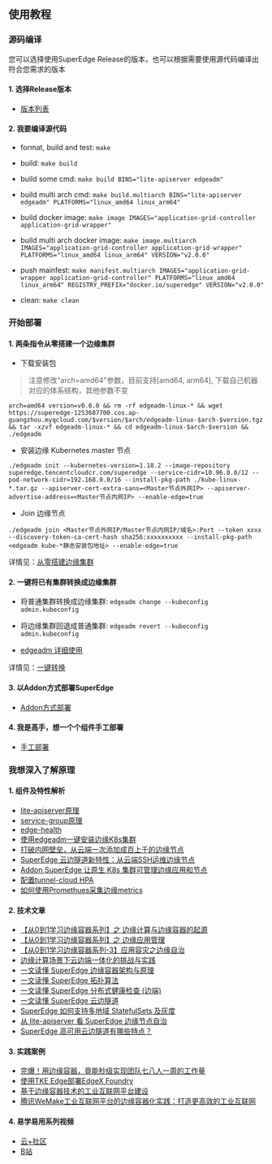 ## 使用教程

### 源码编译
您可以选择使用SuperEdge Release的版本，也可以根据需要使用源代码编译出符合您需求的版本

#### 1. 选择Release版本
- [版本列表](../CHANGELOG/README.md)

#### 2. 我要编译源代码

- format, build and test: `make`

- build: `make build`

- build some cmd: `make build BINS="lite-apiserver edgeadm"`

- build multi arch cmd: `make build.multiarch BINS="lite-apiserver edgeadm" PLATFORMS="linux_amd64 linux_arm64"`

- build docker image: `make image IMAGES="application-grid-controller application-grid-wrapper"`

- build multi arch docker image: `make image.multiarch IMAGES="application-grid-controller application-grid-wrapper" PLATFORMS="linux_amd64 linux_arm64" VERSION="v2.0.0"`

- push mainfest: `make manifest.multiarch IMAGES="application-grid-wrapper application-grid-controller" PLATFORMS="linux_amd64 linux_arm64" REGISTRY_PREFIX="docker.io/superedge" VERSION="v2.0.0"`

- clean: `make clean`

### 开始部署
#### 1. 两条指令从零搭建一个边缘集群
-   下载安装包
> 注意修改"arch=amd64"参数，目前支持[amd64, arm64], 下载自己机器对应的体系结构，其他参数不变
```shell
arch=amd64 version=v0.6.0 && rm -rf edgeadm-linux-* && wget https://superedge-1253687700.cos.ap-guangzhou.myqcloud.com/$version/$arch/edgeadm-linux-$arch-$version.tgz && tar -xzvf edgeadm-linux-* && cd edgeadm-linux-$arch-$version && ./edgeadm
```

-   安装边缘 Kubernetes master 节点
```shell
./edgeadm init --kubernetes-version=1.18.2 --image-repository superedge.tencentcloudcr.com/superedge --service-cidr=10.96.0.0/12 --pod-network-cidr=192.168.0.0/16 --install-pkg-path ./kube-linux-*.tar.gz --apiserver-cert-extra-sans=<Master节点外网IP> --apiserver-advertise-address=<Master节点内网IP> --enable-edge=true
```

-   Join 边缘节点
```shell
./edgeadm join <Master节点外网IP/Master节点内网IP/域名>:Port --token xxxx --discovery-token-ca-cert-hash sha256:xxxxxxxxxx --install-pkg-path <edgeadm kube-*静态安装包地址> --enable-edge=true 
```

详情见：[从零搭建边缘集群](./installation/install_edge_kubernetes_CN.md)

#### 2. 一键将已有集群转换成边缘集群

- 将普通集群转换成边缘集群: `edgeadm change --kubeconfig admin.kubeconfig`

- 将边缘集群回退成普通集群: `edgeadm revert --kubeconfig admin.kubeconfig`

- [edgeadm 详细使用](./install_via_edgeadm_CN.md)

详情见：[一键转换](./installation/install_via_edgeadm_CN.md)

#### 3. 以Addon方式部署SuperEdge
- [Addon方式部署](./installation/addon_superedge_CN.md)

#### 4. 我是高手，想一个个组件手工部署

- [手工部署](./installation/install_manually_CN.md)

### 我想深入了解原理
#### 1. 组件及特性解析
- [lite-apiserver原理](./components/lite-apiserver_CN.md)
- [service-group原理](./components/serviceGroup_CN.md)
- [edge-health](./components/edge-health_CN.md)
- [使用edgeadm一键安装边缘K8s集群](https://mp.weixin.qq.com/s/zHs_qmD8781r-h4tkie0qQ)
- [打破内网壁垒，从云端一次添加成百上千的边缘节点](https://mp.weixin.qq.com/s/JmzQuiBBkNwS9hpS0hIg7A)
- [SuperEdge 云边隧道新特性：从云端SSH运维边缘节点](https://mp.weixin.qq.com/s/J-sxkiL62FAjGBRHERPbKg)
- [Addon SuperEdge 让原生 K8s 集群可管理边缘应用和节点](https://mp.weixin.qq.com/s/1CnvqASzLnOShj8Hoh-Trw)
- [配置tunnel-cloud HPA](./components/tunnel-cloud-hpa_CN.md)
- [如何使用Promethues采集边缘metrics](./components/deploy_monitor_CN.md)

#### 2. 技术文章

  - [【从0到1学习边缘容器系列】之 边缘计算与边缘容器的起源](https://mp.weixin.qq.com/s/D0yYtBSAOjJa1LnIr6rTLQ)
  - [【从0到1学习边缘容器系列】之 边缘应用管理](https://mp.weixin.qq.com/s/MUSNACSkeoxAlViltXPO7A)
  - [【从0到1学习边缘容器系列-3】应用容灾之边缘自治](https://mp.weixin.qq.com/s/GbPDdy4u6j5PDrT8Zpr05w)
  - [边缘计算场景下云边端一体化的挑战与实践](https://mp.weixin.qq.com/s/rCA6AKQ7CCZ6Zu81olDVDQ)
  - [一文读懂 SuperEdge 边缘容器架构与原理](https://mp.weixin.qq.com/s/V29ga-fOM2KEq-dlKo-FuA)
  - [一文读懂 SuperEdge 拓扑算法](https://mp.weixin.qq.com/s/oK7E_USE23Hdp5i1fHN_Tw)
  - [一文读懂 SuperEdge 分布式健康检查 (边端)](https://mp.weixin.qq.com/s/E3kBBxfV6_TvNZj5IGkAvQ)
  - [一文读懂 SuperEdge 云边隧道](https://mp.weixin.qq.com/s/5btXwUot0vSGvUlzVcofLg)
  - [SuperEdge 如何支持多地域 StatefulSets 及灰度](https://mp.weixin.qq.com/s/PBGA5Rd-LVKLZawpjHL_Eg)
  - [从 lite-apiserver 看 SuperEdge 边缘节点自治](https://mp.weixin.qq.com/s/kRmkiOVWCwVvhp4veqWWpA)
  - [SuperEdge 高可用云边隧道有哪些特点？](https://mp.weixin.qq.com/s/RId4f-ia326-9wFn4VKE2w)

#### 3. 实践案例
- [完爆！用边缘容器，竟能秒级实现团队七八人一周的工作量](https://mp.weixin.qq.com/s/FMO6V1pvG-Xyi9xfBttCQA)
- [使用TKE Edge部署EdgeX Foundry](https://mp.weixin.qq.com/s/0OOBazTMJQh4SXItNaVIMQ)
- [基于边缘容器技术的工业互联网平台建设](https://mp.weixin.qq.com/s/And8uUFxJZZeTJM_e_7pDA)
- [腾讯WeMake工业互联网平台的边缘容器化实践：打造更高效的工业互联网](https://mp.weixin.qq.com/s/evalqNiqoM2dly57A0Cgrg)

#### 4. 易学易用系列视频
- [云+社区](https://cloud.tencent.com/developer/user/5016738)
- [B站](https://space.bilibili.com/1803883492/channel/detail?cid=191686)
